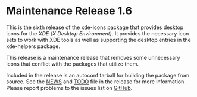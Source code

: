 [xde-icons -- release notes.  2021-05-08]: #

Maintenance Release 1.6
=======================

This is the sixth release of the xde-icons package that provides
desktop icons for the _XDE (X Desktop Environment)_.  It provides the
necessary icon sets to work with XDE tools as well as supporting the
desktop entries in the xde-helpers package.

This release is a maintenance release that removes some unnecessary
icons that conflict with the packages that utilize them.

Included in the release is an autoconf tarball for building the package
from source.  See the [NEWS](NEWS) and [TODO](TODO) file in the release
for more information.  Please report problems to the issues list on
[GitHub](https://github.com/bbidulock/xde-icons/issues).

[ vim: set ft=markdown sw=4 tw=72 nocin nosi fo+=tcqlorn spell: ]: #
